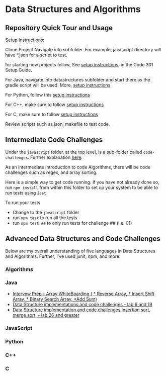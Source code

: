 # Data Structures and Algorithms

## Repository Quick Tour and Usage
Setup Instructions:

Clone Project
 Navigate into subfolder. For example, javascript directory will have *.json for a script to test.

 for starting new projects follow, See [setup instructions](https://codefellows.github.io/setup-guide/code-301/3-code-challenges), in the Code 301 Setup Guide.

 For Java, navigate into datastructures subfolder and start there as the gradle script will be used. More, [setup instructions](java/README.md)

 For Python, follow this [setup instructions](python/README.md)

 For C++, make sure to follow [setup instructions](c++/README.md)

 For C, make sure to follow [setup instructions](c/README.md)

 Review scripts such as json, makefile to test code.

## Intermediate Code Challenges

Under the `javascript` folder, at the top level, is a sub-folder called `code-challenges`. Further explanation [here](javascript/README.md).

As an intermediate introduction to code Algorithms, there will be code challenges such as regex, and array sorting.

Here is a simple way to get code running.
If you have not already done so, run `npm install` from within this folder to set up your system to be able to run tests using `Jest`

To run your tests

- Change to the `javascript` folder
- run `npm test` to run all the tests
- run `npm test ##` to only run tests for challenge ## (i.e. 01)

## Advanced Data Structures and Code Challenges
Below are my overall understanding of five languages in Data Structures and Algorithms. Further, I've used junit, npm, and more.
### Algorithms
### Java
<!-- - [Data Structure implementations and code challenges - lab 6 and 20](java/linked-list/README.md) -->
- [Intervew Prep - Array WhiteBoarding ( * Reverse Array, * Insert Shift Array, * Binary Search Array, *Add Sum)](java/datastructures/README.md)
- [Data Structure implementations and code challenges - lab 6 and 19](java/datastructures/README.md)
- [Data Structure implementation and code challenges insertion sort, merge sort, - lab 26 and greater](java/datastructures/README.md)
### JavaScript
### Python
### C++
### C
